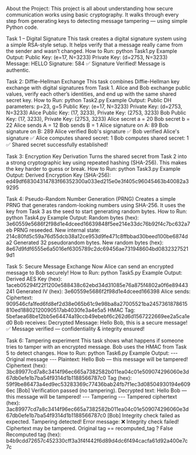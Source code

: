 About the Project:
This project is all about understanding how secure communication works using basic cryptography.
It walks through every step from generating keys to detecting message tampering — using simple Python code.

Task 1 – Digital Signature
This task creates a digital signature system using a simple RSA-style setup.
It helps verify that a message really came from the sender and wasn’t changed.
How to Run:
python Task1.py
Example Output:
Public Key: (e=17, N=3233)
Private Key: (d=2753, N=3233)
Message: HELLO
Signature: 584
✅ Signature Verified! Message is authentic.

Task 2: Diffie–Hellman Exchange
This task combines Diffie-Hellman key exchange with digital signatures from Task 1.
Alice and Bob exchange public values, verify each other’s identities, and end up with the same shared secret key.
How to Run:
python Task2.py
Example Output:
Public DH parameters: p=23, g=5
Public Key: (e=17, N=3233)
Private Key: (d=2753, N=3233)
Alice Public Key: (17, 3233), Private Key: (2753, 3233)
Bob Public Key: (17, 3233), Private Key: (2753, 3233)
Alice secret a = 20
Bob secret b = 22
Alice sends A = 12
Bob sends B = 1
Alice signature on A: 89
Bob signature on B: 289
Alice verified Bob's signature ✅
Bob verified Alice's signature ✅
Alice computes shared secret: 1
Bob computes shared secret: 1
✅ Shared secret successfully established!

Task 3: Encryption Key Derivation
Turns the shared secret from Task 2 into a strong cryptographic key using repeated hashing (SHA-256).
This makes the key harder to guess or break.
How to Run:
python Task3.py
Example Output:
Derived Encryption Key (SHA-256):
ed49df68304314783f66352300a033ed215e0e3f405c96045463b40082a39295

Task 4: Pseudo-Random Number Generation (PRNG)
Creates a simple PRNG that generates random-looking numbers using SHA-256.
It uses the key from Task 3 as the seed to start generating random bytes.
How to Run:
python Task4.py
Example Output:
Random bytes (hex): 3e60559e5686f2f98d1e4dceed16639848f5ee214e33dc76b92f4c7bc632a7eb
PRNG reseeded. New internal state: 214c80fd5c59a76d55dcb38a12ce953d9fe471c8ffbbad30beed100be6874da2
Generated 32 pseudorandom bytes.
New random bytes (hex): 8e67d9fdf6555e6a5016ef6305789c2dc69456ae731948604bd08323275219d1

Task 5: Secure Message Exchange
Now Alice can send an encrypted message to Bob securely!
How to Run:
python Task5.py
Example Output:
Derived AES Key (hex): 1aceb05294f22f1200e588438c62ebd34d31085e76a875f4802a0f6e89443241
Generated IV (hex): 3e60559e5686f2f98d1e4dceed166398
Alice sends:
Ciphertext: 909546cfa1fed6fd8ef2d38e065b61c9e98ba8a27005521ba2457361878615810ed18802120090517ab4030fe3a4e5a5
HMAC Tag: 5befaea68be12bb5e64474a19ccb49ebebf6c262d6d1567222669ee2a5ca1ed0
Bob receives:
Decrypted Message: Hello Bob, this is a secure message!
✅ Message verified — confidentiality & integrity ensured!

Task 6: Tampering experiment
This task shows what happens if someone tries to tamper with an encrypted message.
Bob uses the HMAC from Task 5 to detect changes.
How to Run:
python Task6.py
Example Output:
--- Original message ---
Plaintext: Hello Bob — this message will be tampered!
Ciphertext (hex): 3bc89977cd7a8c3414f96ec665a7382582b011ea04c01e509074296060e3d67db0efe1b7ba54f9314d1b1188566787c0
Tag (hex): 59f9be86473a4ed9ec53283369c77436bab24fb7f1ec3d08504930194e6096ec
[Bob] Verification passed (no tampering). Decrypted text: Hello Bob — this message will be tampered!
--- Tampering ---
Tampered ciphertext (hex): 3ac89977cd7a8c3414f96ec665a7382582b011ea04c01e509074296060e3d67db0efe1b7ba54f9314d1b1188566787c0
[Bob] Integrity check failed as expected. Tampering detected!
Error message: ❌ Integrity check failed! Ciphertext may be tampered.
Original tag == recomputed_tag ? False
Recomputed tag (hex): b4b9cdd72657c452330cff3a3f4f442f6d89d4dc6f494cacfa61d92a400e7c7c
